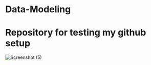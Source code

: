 # Data-Modeling
# Repository for testing my github setup
![Screenshot (5)](https://github.com/Realkennethedet/Data-Modeling/assets/162049743/39635a1a-67d3-4d04-bfee-7433ca6d7e43)

